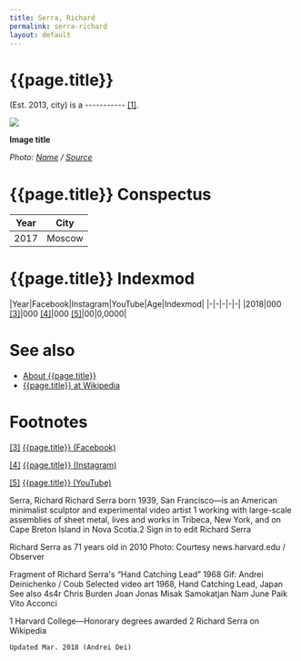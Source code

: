 ```yaml
---
title: Serra, Richard
permalink: serra-richard
layout: default
---
```


# {{page.title}}

(Est. 2013, city) is a ----------- <span id="a1">[\[1\]](#f1)</span>.

![](/encyclopedia/images/image-name.jpg)

**Image title**

*Photo: [Name](index) / [Source](index)*

# {{page.title}} Conspectus

|Year|City|
|-|-|
|2017|Moscow|

# {{page.title}} Indexmod

|Year|Facebook|Instagram|YouTube|Age|Indexmod|
|-|-|-|-|-|
|2018|000 <span id="a3">[\[3\]](#f3)</span>|000 <span id="a4">[\[4\]](#f4)</span>|000 <span id="a5">[\[5\]](#f5)</span>|00|0,0000|


# See also

+ [About {{page.title}}](index)
+ [{{page.title}} at Wikipedia](index)

# Footnotes

[[3]](#a3) <span id="f3"></span> [{{page.title}} (Facebook)](index)

[[4]](#a4) <span id="f4"></span> [{{page.title}} (Instagram)](index)

[[5]](#a5) <span id="f5"></span> [{{page.title}} (YouTube)](index)


Serra, Richard
Richard Serra born 1939, San Francisco—is an American minimalist sculptor and experimental video artist 1 working with large-scale assemblies of sheet metal, lives and works in Tribeca, New York, and on Cape Breton Island in Nova Scotia.2 Sign in to edit Richard Serra



Richard Serra as 71 years old in 2010
Photo: Courtesy news.harvard.edu / Observer

Fragment of Richard Serra's “Hand Catching Lead” 1968
Gif: Andrei Deinichenko  / Coub
Selected video art
 1968, Hand Catching Lead, Japan
See also
4s4r
Chris Burden
Joan Jonas
Misak Samokatjan
Nam June Paik
Vito Acconci

1 Harvard College—Honorary degrees awarded
2 Richard Serra on Wikipedia

`Updated Mar. 2018 (Andrei Dei)`
